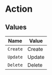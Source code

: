 # Action


## Values

| Name     | Value    |
| -------- | -------- |
| `Create` | Create   |
| `Update` | Update   |
| `Delete` | Delete   |